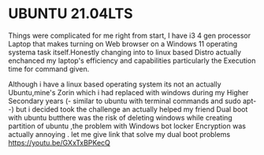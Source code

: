 #                           UBUNTU 21.04LTS
Things were complicated for me right from start, I have i3 4 gen processor Laptop that makes turning on Web browser on a  Windows 11  operating systema task itself.Honestly changing into 
to linux based Distro actually enchanced my laptop's efficiency and capabilities particularly the Execution time for command given.

Although i have a linux based operating system its not an actually Ubuntu,mine's Zorin which i had replaced with windows during my Higher Secondary years (- similar to ubuntu with terminal commands and sudo apt--)
but i decided took the challenge an actually helped my friend Dual boot with ubuntu butthere was the risk of deleting windows while creating  partition of ubuntu ,the problem with Windows bot locker Encryption was actually annoying .
                                               let me give link that solve my dual boot problems  
                                                           https://youtu.be/GXxTxBPKecQ
